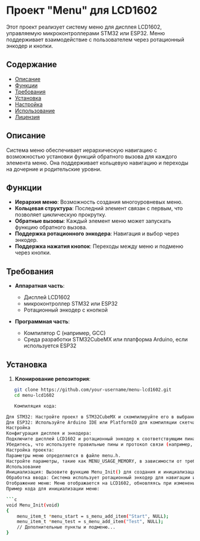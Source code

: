 # Проект "Menu" для LCD1602

Этот проект реализует систему меню для дисплея LCD1602, управляемую микроконтроллерами STM32 или ESP32. Меню поддерживает взаимодействие с пользователем через ротационный энкодер и кнопки.

## Содержание

- [Описание](#описание)
- [Функции](#функции)
- [Требования](#требования)
- [Установка](#установка)
- [Настройка](#настройка)
- [Использование](#использование)
- [Лицензия](#лицензия)

## Описание

Система меню обеспечивает иерархическую навигацию с возможностью установки функций обратного вызова для каждого элемента меню. Она поддерживает кольцевую навигацию и переходы на дочерние и родительские уровни.

## Функции

- **Иерархия меню**: Возможность создания многоуровневых меню.
- **Кольцевая структура**: Последний элемент связан с первым, что позволяет циклическую прокрутку.
- **Обратные вызовы**: Каждый элемент меню может запускать функцию обратного вызова.
- **Поддержка ротационного энкодера**: Навигация и выбор через энкодер.
- **Поддержка нажатия кнопок**: Переходы между меню и подменю через кнопки.

## Требования

- **Аппаратная часть**:
  - Дисплей LCD1602
  - микроконтроллер STM32 или ESP32
  - Ротационный энкодер с кнопкой

- **Программная часть**:
  - Компилятор C (например, GCC)
  - Среда разработки STM32CubeMX или платформа Arduino, если используется ESP32

## Установка

1. **Клонирование репозитория**:
```bash
   git clone https://github.com/your-username/menu-lcd1602.git
   cd menu-lcd1602

   Компиляция кода:

Для STM32: Настройте проект в STM32CubeMX и скомпилируйте его в выбранной IDE (Keil, IAR или STM32CubeIDE).
Для ESP32: Используйте Arduino IDE или PlatformIO для компиляции скетча.
Настройка
Конфигурация дисплея и энкодера:
Подключите дисплей LCD1602 и ротационный энкодер к соответствующим пинам микроконтроллера.
Убедитесь, что используете правильные пины и протокол связи (например, I2C или GPIO).
Настройка проекта:
Параметры меню определяются в файле menu.h.
Настройте параметры, такие как MENU_USAGE_MEMORY, в зависимости от требуемого способа управления памятью (статический или динамический).
Использование
Инициализация: Вызовите функцию Menu_Init() для создания и инициализации иерархии меню.
Обработка ввода: Система использует ротационный энкодер для навигации и кнопки для подтверждения выбора или перехода.
Отображение меню: Меню отображается на LCD1602, обновляясь при изменении текущей позиции.
Пример кода для инициализации меню:

```c
void Menu_Init(void)
{
    menu_item_t *menu_start = s_menu_add_item("Start", NULL);
    menu_item_t *menu_test = s_menu_add_item("Test", NULL);
    // Дополнительные пункты и подменю...
}
```

